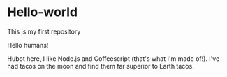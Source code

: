 # Hello-world
This is my first repository

Hello humans!

Hubot here, I like Node.js and Coffeescript (that's what I'm made of!).
I've had tacos on the moon and find them far superior to Earth tacos. 
